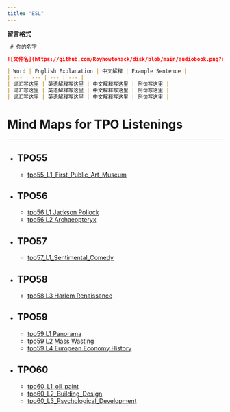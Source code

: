 ```yaml
---
title: "ESL"
---
```


**留言格式**

``` markdown
 # 你的名字

![文件名](https://github.com/Royhowtohack/disk/blob/main/audiobook.png?raw=true)

| Word | English Explanation | 中文解释 | Example Sentence |
| --- | --- | --- | --- |
| 词汇写这里 | 英语解释写这里 | 中文解释写这里 | 例句写这里 |
| 词汇写这里 | 英语解释写这里 | 中文解释写这里 | 例句写这里 |
| 词汇写这里 | 英语解释写这里 | 中文解释写这里 | 例句写这里 |

```

# Mind Maps for TPO Listenings 
---

- ## TPO55
    - [tpo55_L1_First_Public_Art_Museum](mindmap/tpo55_L1_First_Public_Art_Museum.md)

- ## TPO56
    - [tpo56 L1 Jackson Pollock](mindmap/tpo56_L1_Jackson_Pollock.md)  
    - [tpo56 L2 Archaeopteryx](mindmap/tpo56_L2_Archaeopteryx.md)
    

- ## TPO57
    - [tpo57_L1_Sentimental_Comedy](mindmap/tpo57_L1_Sentimental_Comedy.md)

- ## TPO58
    - [tpo58 L3 Harlem Renaissance](mindmap/tpo58_L3_Harlem_Renaissance.md)

- ## TPO59
    - [tpo59 L1 Panorama](mindmap/tpo59_L1_Panorama.md)
    - [tpo59 L2 Mass Wasting](mindmap/tpo59_L2_Mass_Wasting.md)
    - [tpo59 L4 European Economy History](mindmap/tpo59_L4_European_Economy_History.md)

- ## TPO60
    - [tpo60_L1_oil_paint](mindmap/tpo60_L1_oil_paint.md) 
    - [tpo60_L2_Building_Design](mindmap/tpo60_L2_Building_Design.md)
    - [tpo60_L3_Psychological_Development](mindmap/tpo60_L3_Psychological_Development.md)
